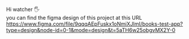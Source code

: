 Hi watcher 🖐️
<br/>
you can find the figma design of this project at this URL
https://www.figma.com/file/9qqqAEpFuskx1oNmiXJlmI/books-test-app?type=design&node-id=0-1&mode=design&t=5aTH6w25obgvMX2Y-0
